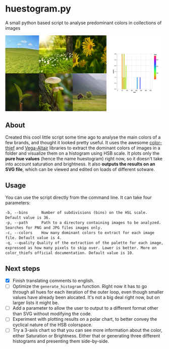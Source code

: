 # huestogram.py
A small python based script to analyse predominant colors in collections of images

![An example of images and a chart](chart_demo.png)

## About

Created this cool little script some time ago to analyse the main colors of a few brands, and thought it looked pretty useful. It uses the awesome [color-thief](https://github.com/fengsp/color-thief-py) and [Vega-Altair](https://github.com/vega/altair) libraries to extract the dominant colors of images in a folder and visualize them on a histogram using HSB scale. It plots only the **pure hue values** (hence the name huestogram) right now, so it doesn't take into account saturation and brightness. It also **outputs the results on an SVG file**, which can be viewed and edited on loads of different sotware.

## Usage

You can use the script directly from the command line. It can take four parameters:

```
-b, --bins  	Number of subdivisions (bins) on the HSL scale. Default value is 36.
-p, --path		Path to a directory containing images to be analyzed. Searches for PNG and JPG files images only.
-c, --colors 	How many dominant colors to extract for each image file. Default value is 4.
-q, --quality Quality of the extraction of the palette for each image, expressed as how many pixels to skip over. Lower is better. More on color_thiefs official documentation. Default value is 10.
```


## Next steps

- [x] Finish translating comments to english.
- [ ] Optimize the `generate_histogram` function. Right now it has to go through all hues for each iteration of the outer loop, even though smaller values have already been alocated. It's not a big deal right now, but on larger lists it might be.
- [ ] Add a parameter to allow the user to output to a different format other than SVG without modifying the code.
- [ ] Experiment with plotting results on a polar chart, to better convey the cyclical nature of the HSB colorspace.
- [ ] Try a 3-axis chart so that you can see more information about the color, either Saturation or Brightness. Either that or generating three different histograms and presenting them side-by-side.

